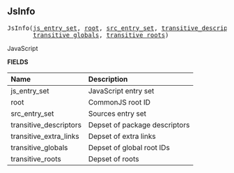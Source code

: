 <!-- Generated with Stardoc: http://skydoc.bazel.build -->

<a id="#JsInfo"></a>

## JsInfo

<pre>
JsInfo(<a href="#JsInfo-js_entry_set">js_entry_set</a>, <a href="#JsInfo-root">root</a>, <a href="#JsInfo-src_entry_set">src_entry_set</a>, <a href="#JsInfo-transitive_descriptors">transitive_descriptors</a>, <a href="#JsInfo-transitive_extra_links">transitive_extra_links</a>,
       <a href="#JsInfo-transitive_globals">transitive_globals</a>, <a href="#JsInfo-transitive_roots">transitive_roots</a>)
</pre>

JavaScript

**FIELDS**

| Name                                                             | Description                   |
| :--------------------------------------------------------------- | :---------------------------- |
| <a id="JsInfo-js_entry_set"></a>js_entry_set                     | JavaScript entry set          |
| <a id="JsInfo-root"></a>root                                     | CommonJS root ID              |
| <a id="JsInfo-src_entry_set"></a>src_entry_set                   | Sources entry set             |
| <a id="JsInfo-transitive_descriptors"></a>transitive_descriptors | Depset of package descriptors |
| <a id="JsInfo-transitive_extra_links"></a>transitive_extra_links | Depset of extra links         |
| <a id="JsInfo-transitive_globals"></a>transitive_globals         | Depset of global root IDs     |
| <a id="JsInfo-transitive_roots"></a>transitive_roots             | Depset of roots               |
